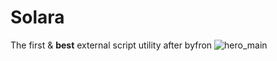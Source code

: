 # Solara
The first &amp; **best** external script utility after byfron
![hero_main](https://github.com/user-attachments/assets/48ab08a7-5085-4aa3-94e4-fdb06193d6d7)
